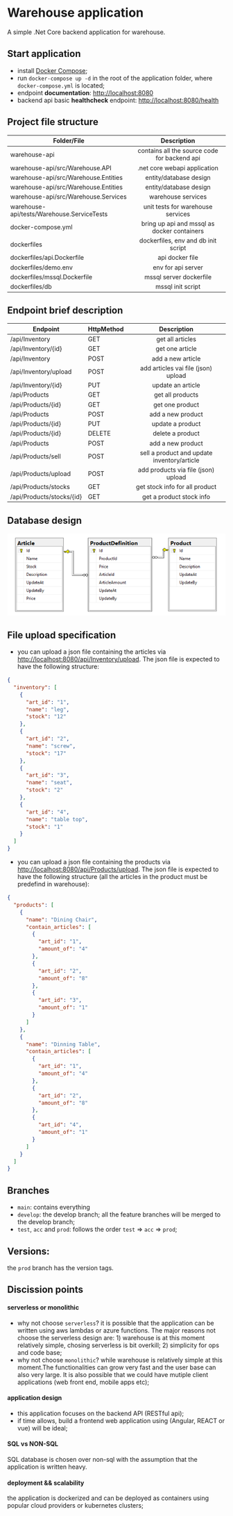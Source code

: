 # Warehouse application

A simple .Net Core backend application for warehouse. 

## Start application

- install [Docker Compose](https://docs.docker.com/compose/install/);
- run `docker-compose up -d` in the root of the application folder, where `docker-compose.yml` is located;
- endpoint **documentation**: [http://localhost:8080](http://localhost:8080/)
- backend api basic **healthcheck** endpoint: [http://localhost:8080/health](http://localhost:8080/health)

## Project file structure

| Folder/File                                   | Description |
| -------------                                 |:-------------:|
| warehouse-api                                 | contains all the source code for backend api |
| warehouse-api/src/Warehouse.API               | .net core webapi application |
| warehouse-api/src/Warehouse.Entities          | entity/database design |
| warehouse-api/src/Warehouse.Entities          | entity/database design |
| warehouse-api/src/Warehouse.Services          | warehouse services |
| warehouse-api/tests/Warehouse.ServiceTests    | unit tests for warehouse services |
| docker-compose.yml                            | bring up api and mssql as docker containers |
| dockerfiles                                   | dockerfiles, env and db init script |
| dockerfiles/api.Dockerfile                    | api docker file |
| dockerfiles/demo.env                          | env for api server |
| dockerfiles/mssql.Dockerfile                  | mssql server dockerfile |
| dockerfiles/db                                | mssql init script |


## Endpoint brief description
| Endpoint | HttpMethod| Description|
| ------------- | ------------- |:-------------:|
| /api/Inventory | GET | get all articles|
| /api/Inventory/{id} | GET | get one article|
| /api/Inventory | POST | add a new article|
| /api/Inventory/upload | POST | add articles vai file (json) upload |
| /api/Inventory/{id} | PUT | update an article|
| /api/Products | GET | get all products |
| /api/Products/{id} | GET | get one product |
| /api/Products | POST | add a new product |
| /api/Products/{id} | PUT | update a product |
| /api/Products/{id} | DELETE | delete a product |
| /api/Products | POST | add a new product |
| /api/Products/sell | POST | sell a product and update inventory/article |
| /api/Products/upload | POST | add products via file (json) upload |
| /api/Products/stocks | GET | get stock info for all product |
| /api/Products/stocks/{id} | GET | get a product stock info |

## Database design
![warehouse db](./db_diagram.PNG)


## File upload specification
- you can upload a json file containing the articles via [http://localhost:8080/api/Inventory/upload](http://localhost:8080/api/Inventory/upload). The json file is expected to have the following structure: 


```json
{
  "inventory": [
    {
      "art_id": "1",
      "name": "leg",
      "stock": "12"
    },
    {
      "art_id": "2",
      "name": "screw",
      "stock": "17"
    },
    {
      "art_id": "3",
      "name": "seat",
      "stock": "2"
    },
    {
      "art_id": "4",
      "name": "table top",
      "stock": "1"
    }
  ]
}
````

- you can upload a json file containing the products via [http://localhost:8080/api/Products/upload](http://localhost:8080/api/Products/upload). The json file is expected to have the following structure (all the articles in the product must be predefind in warehouse): 

```json
{
  "products": [
    {
      "name": "Dining Chair",
      "contain_articles": [
        {
          "art_id": "1",
          "amount_of": "4"
        },
        {
          "art_id": "2",
          "amount_of": "8"
        },
        {
          "art_id": "3",
          "amount_of": "1"
        }
      ]
    },
    {
      "name": "Dinning Table",
      "contain_articles": [
        {
          "art_id": "1",
          "amount_of": "4"
        },
        {
          "art_id": "2",
          "amount_of": "8"
        },
        {
          "art_id": "4",
          "amount_of": "1"
        }
      ]
    }
  ]
}

```

## Branches
- `main`: contains everything
- `develop`: the develop branch; all the feature branches will be merged to the develop branch;
- `test`, `acc` and `prod`: follows the order `test` => `acc` => `prod`;

## Versions:
the `prod` branch has the version tags.


## Discission points

####    serverless or monolithic
- why not choose `serverless`? it is possible that the application can be written using aws lambdas or azure functions. The major reasons not choose the serverless design are: 1) warehouse is at this moment relatively simple, chosing serverless is bit overkill; 2) simplicity for ops and code base;
-  why not choose `monolithic`? while warehouse is relatively simple at this moment.The functionalities can grow very fast and the user base can also very large. It is also possible that we could have mutiple client applications (web front end, mobile apps etc);

#### application design
- this application focuses on the backend API (RESTful api);
- if time allows, build a frontend web application using (Angular, REACT or vue) will be ideal;

#### SQL vs NON-SQL
SQL database is chosen over non-sql with the assumption that the application is written heavy.

#### deployment && scalability
the application is dockerized and can be deployed as containers using popular cloud providers or kubernetes clusters;


